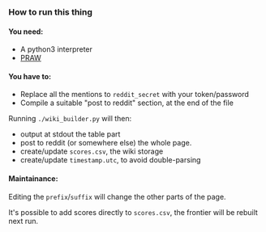 ### How to run this thing

#### You need:

* A python3 interpreter
* [PRAW](https://github.com/praw-dev/praw)

#### You have to:

* Replace all the mentions to `reddit_secret` with your token/password
* Compile a suitable "post to reddit" section, at the end of the file

Running `./wiki_builder.py` will then:

* output at stdout the table part
* post to reddit (or somewhere else) the whole page.
* create/update `scores.csv`, the wiki storage
* create/update `timestamp.utc`, to avoid double-parsing

#### Maintainance:

Editing the `prefix`/`suffix` will change the other parts of the page.

It's possible to add scores directly to `scores.csv`, the frontier will be rebuilt next run.
